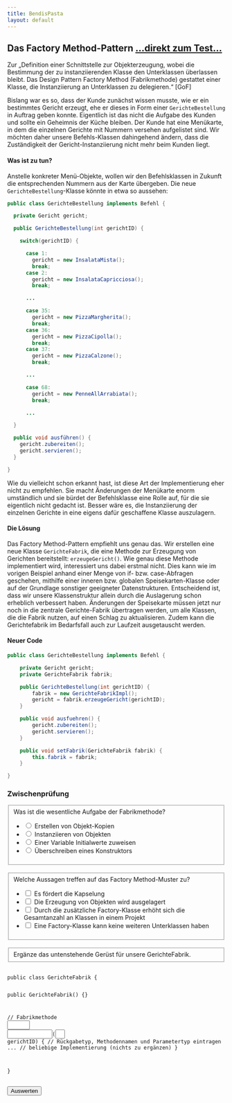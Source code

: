 ```yaml
---
title: BendisPasta
layout: default
---
```


<h2>Das Factory Method-Pattern <a class="testjump" href="#factoryForm">...direkt zum Test...</a></h2>

<p class="note">
    Zur „Definition einer Schnittstelle zur Objekterzeugung, wobei die Bestimmung der zu instanziierenden Klasse den Unterklassen überlassen bleibt. Das Design Pattern Factory Method (Fabrikmethode) gestattet einer Klasse, die Instanziierung an Unterklassen zu delegieren.“ [GoF]
</p>

Bislang war es so, dass der Kunde zunächst wissen musste, wie er ein bestimmtes Gericht erzeugt, ehe er dieses in Form einer <code>GerichteBestellung</code> in Auftrag geben konnte. Eigentlich ist das nicht die Aufgabe des Kunden und sollte ein Geheimnis der Küche bleiben. Der Kunde hat eine Menükarte, in dem die einzelnen Gerichte mit Nummern versehen aufgelistet sind. Wir möchten daher unsere Befehls-Klassen dahingehend ändern, dass die Zuständigkeit der Gericht-Instanziierung nicht mehr beim Kunden liegt.

#### Was ist zu tun?

Anstelle konkreter Menü-Objekte, wollen wir den Befehlsklassen in Zukunft die entsprechenden Nummern aus der Karte übergeben. Die neue <code>GerichteBestellung</code>-Klasse könnte in etwa so aussehen:


```java
public class GerichteBestellung implements Befehl {

  private Gericht gericht;

  public GerichteBestellung(int gerichtID) {

    switch(gerichtID) {

      case 1:
        gericht = new InsalataMista();
        break;
      case 2:
        gericht = new InsalataCapricciosa();
        break;

      ...

      case 35:
        gericht = new PizzaMargherita();
        break;
      case 36:
        gericht = new PizzaCipolla();
        break;
      case 37:
        gericht = new PizzaCalzone();
        break;

      ...

      case 68:
        gericht = new PenneAllArrabiata();
        break;

      ...

  }

  public void ausführen() {
    gericht.zubereiten();
    gericht.servieren();
  }

}
```

Wie du vielleicht schon erkannt hast, ist diese Art der Implementierung eher nicht zu empfehlen. Sie macht Änderungen der Menükarte enorm umständlich und sie bürdet der Befehlsklasse eine Rolle auf, für die sie eigentlich nicht gedacht ist. Besser wäre es, die Instanziierung der einzelnen Gerichte in eine eigens dafür geschaffene Klasse auszulagern.

#### Die Lösung

Das Factory Method-Pattern empfiehlt uns genau das. Wir erstellen eine neue Klasse <code>GerichteFabrik</code>, die eine Methode zur Erzeugung von Gerichten bereitstellt: <code>erzeugeGericht()</code>. Wie genau diese Methode implementiert wird, interessiert uns dabei erstmal nicht. Dies kann wie im vorigen Beispiel anhand einer Menge von if- bzw. case-Abfragen geschehen, mithilfe einer inneren bzw. globalen Speisekarten-Klasse oder auf der Grundlage sonstiger geeigneter Datenstrukturen. Entscheidend ist, dass wir unsere Klassenstruktur allein durch die Auslagerung schon erheblich verbessert haben. Änderungen der Speisekarte müssen jetzt nur noch in die zentrale Gerichte-Fabrik übertragen werden, um alle Klassen, die die Fabrik nutzen, auf einen Schlag zu aktualisieren. Zudem kann die Gerichtefabrik im Bedarfsfall auch zur Laufzeit ausgetauscht werden.

#### Neuer Code
```java
public class GerichteBestellung implements Befehl {

    private Gericht gericht;
    private GerichteFabrik fabrik;

    public GerichteBestellung(int gerichtID) {
        fabrik = new GerichteFabrikImpl();
        gericht = fabrik.erzeugeGericht(gerichtID);
    }

    public void ausfuehren() {
        gericht.zubereiten();
        gericht.servieren();
    }

    public void setFabrik(GerichteFabrik fabrik) {
        this.fabrik = fabrik;
    }

}
```


<form id="factoryForm">
    <h3>Zwischenprüfung</h3>
    <fieldset>
        Was ist die wesentliche Aufgabe der Fabrikmethode?
        <ul>
            <li>
                <label>
                    <input type="radio" name="factoryA">
                    Erstellen von Objekt-Kopien
                </label>
            </li>
            <li>
                <label>
                    <input type="radio" id="factoryA" name="factoryA">
                    Instanziieren von Objekten
                </label>
            </li>
            <li>
                <label>
                    <input type="radio" name="factoryA">
                    Einer Variable Initialwerte zuweisen
                </label>
            </li>
            <li>
                <label>
                    <input type="radio" name="factoryA">
                    Überschreiben eines Konstruktors
                </label>
            </li>
        </ul>
    </fieldset>
    <br/>
    <fieldset>
        Welche Aussagen treffen auf das Factory Method-Muster zu?
        <ul>
            <li>
                <label>
                    <input type="checkbox" id="factoryB1">
                    Es fördert die Kapselung
                </label>
            </li>
            <li>
                <label>
                    <input type="checkbox" id="factoryB2">
                    Die Erzeugung von Objekten wird ausgelagert
                </label>
            </li>
            <li>
                <label>
                    <input type="checkbox" id="factoryB3">
                    Durch die zusätzliche Factory-Klasse erhöht sich die Gesamtanzahl an Klassen in einem Projekt
                </label>
            </li>
            <li>
                <label>
                    <input type="checkbox" id="factoryB4">
                    Eine Factory-Klasse kann keine weiteren Unterklassen haben
                </label>
            </li>
        </ul>
    </fieldset>
    <br/>
    <fieldset>
        Ergänze das untenstehende Gerüst für unsere GerichteFabrik.
    </fieldset>
    <pre><div class="code"><code>
public class GerichteFabrik {

  public GerichteFabrik() {}

  // Fabrikmethode
  <input type="text" id="factoryC1" style="width: 7ch;"> <input type="text" id="factoryC2" style="width: 14ch;color: rgb(44,0,159);font-weight: bold;">(<input type="text" id="factoryC3" style="width: 3ch;color: rgb(0,85,153);font-weight: bold;"> gerichtID) { // Rückgabetyp, Methodennamen und Parametertyp eintragen
  ... // beliebige Implementierung (nichts zu ergänzen)
  }

}
    </code></div></pre>
    <button type="button" onclick="checkFactory()" id="factoryButton">Auswerten</button>&nbsp;&nbsp;&nbsp;&nbsp;<center id="factoryResult"></center>
</form>

